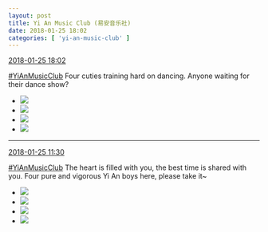 ```yaml
---
layout: post
title: Yi An Music Club (易安音乐社)
date: 2018-01-25 18:02
categories: [ 'yi-an-music-club' ]
---
```


<div class="weibo-info">
  <a href="https://weibo.com/6094546964/G03BLmTeS">2018-01-25 18:02</a>
</div>

[#YiAnMusicClub](https://weibo.com/p/100808beae2e3e05b17b64f63ebedca39f19b2/super_index) Four cuties training hard on dancing. Anyone waiting for their dance show?

<!-- more -->

<ul class="weibo-pic-list-2">
  <li class="weibo-pic">
    <a href="http://wx4.sinaimg.cn/mw690/006Es64Aly1fnt0dn5lokj32o03k0hdt.jpg"><img src="http://wx4.sinaimg.cn/thumb150/006Es64Aly1fnt0dn5lokj32o03k0hdt.jpg"/></a>
  </li>
  <li class="weibo-pic">
    <a href="http://wx1.sinaimg.cn/mw690/006Es64Aly1fnt0do7go2j32kw3vc1ky.jpg"><img src="http://wx1.sinaimg.cn/thumb150/006Es64Aly1fnt0do7go2j32kw3vc1ky.jpg"/></a>
  </li>
  <li class="weibo-pic">
    <a href="http://wx1.sinaimg.cn/mw690/006Es64Aly1fnt0dp9bnpj32kw3vcx6p.jpg"><img src="http://wx1.sinaimg.cn/thumb150/006Es64Aly1fnt0dp9bnpj32kw3vcx6p.jpg"/></a>
  </li>
  <li class="weibo-pic">
    <a href="http://wx1.sinaimg.cn/mw690/006Es64Aly1fnt0dr04gqj32kw3vcb2a.jpg"><img src="http://wx1.sinaimg.cn/thumb150/006Es64Aly1fnt0dr04gqj32kw3vcb2a.jpg"/></a>
  </li>
</ul>

---

<div class="weibo-info">
  <a href="https://weibo.com/6094546964/G012k3625">2018-01-25 11:30</a>
</div>

[#YiAnMusicClub](https://weibo.com/p/100808beae2e3e05b17b64f63ebedca39f19b2/super_index) The heart is filled with you, the best time is shared with you. Four pure and vigorous Yi An boys here, please take it~

<ul class="weibo-pic-list-2">
  <li class="weibo-pic">
    <a href="http://wx2.sinaimg.cn/mw690/006Es64Aly1fnrvlbr0ihj31kw11yqv5.jpg"><img src="http://wx2.sinaimg.cn/thumb150/006Es64Aly1fnrvlbr0ihj31kw11yqv5.jpg"/></a>
  </li>
  <li class="weibo-pic">
    <a href="http://wx2.sinaimg.cn/mw690/006Es64Aly1fnrvlgs0nfj31kw2dc7wh.jpg"><img src="http://wx2.sinaimg.cn/thumb150/006Es64Aly1fnrvlgs0nfj31kw2dc7wh.jpg"/></a>
  </li>
  <li class="weibo-pic">
    <a href="http://wx2.sinaimg.cn/mw690/006Es64Aly1fnrvlkpubaj31kw2dcb29.jpg"><img src="http://wx2.sinaimg.cn/thumb150/006Es64Aly1fnrvlkpubaj31kw2dcb29.jpg"/></a>
  </li>
  <li class="weibo-pic">
    <a href="http://wx2.sinaimg.cn/mw690/006Es64Aly1fnrvlr4jdgj31kw2dce81.jpg"><img src="http://wx2.sinaimg.cn/thumb150/006Es64Aly1fnrvlr4jdgj31kw2dce81.jpg"/></a>
  </li>
</ul>
